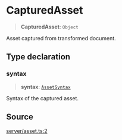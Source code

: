 # CapturedAsset

> **CapturedAsset**: `Object`

Asset captured from transformed document.

## Type declaration

### syntax

> **syntax**: [`AssetSyntax`](AssetSyntax.md)

Syntax of the captured asset.

## Source

[server/asset.ts:2](https://github.com/Elringus/Imgit/blob/f5cda02/src/server/asset.ts#L2)
